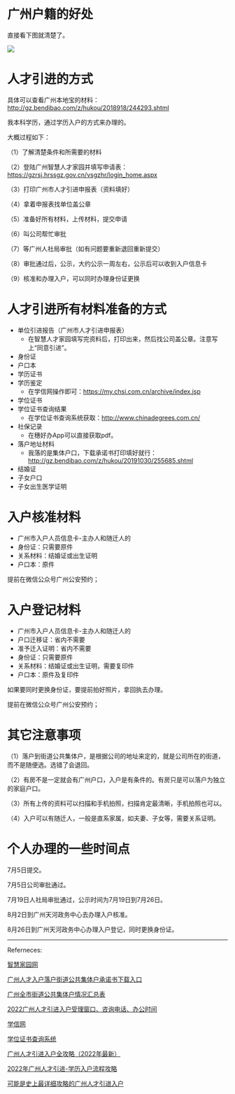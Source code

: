 # 广州户籍的好处

直接看下图就清楚了。

![](https://pkslow.oss-cn-shenzhen.aliyuncs.com/images/2022/07/guangzhou-hukou.benefit.png)



# 人才引进的方式

具体可以查看广州本地宝的材料：http://gz.bendibao.com/z/hukou/2018918/244293.shtml

我本科学历，通过学历入户的方式来办理的。



大概过程如下：

（1）了解清楚条件和所需要的材料

（2）登陆广州智慧人才家园并填写申请表：https://gzrsj.hrssgz.gov.cn/vsgzhr/login_home.aspx

（3）打印广州市人才引进申报表（资料填好）

（4）拿着申报表找单位盖公章

（5）准备好所有材料，上传材料，提交申请

（6）叫公司帮忙审批

（7）等广州人社局审批（如有问题要重新退回重新提交）

（8）审批通过后，公示，大约公示一周左右，公示后可以收到入户信息卡

（9）核准和办理入户，可以同时办理身份证更换





# 人才引进所有材料准备的方式

- 单位引进报告（广州市人才引进申报表）
  - 在智慧人才家园填写完资料后，打印出来，然后找公司盖公章。注意写上“同意引进”。
- 身份证
- 户口本
- 学历证书
- 学历鉴定
  - 在学信网操作即可：https://my.chsi.com.cn/archive/index.jsp
- 学位证书
- 学位证书查询结果
  - 在学位证书查询系统获取：http://www.chinadegrees.com.cn/
- 社保记录
  - 在穗好办App可以直接获取pdf。
- 落户地址材料
  - 我落的是集体户口，下载承诺书打印填好就行：http://gz.bendibao.com/z/hukou/20191030/255685.shtml
- 结婚证
- 子女户口
- 子女出生医学证明



# 入户核准材料

- 广州市入户人员信息卡-主办人和随迁人的
- 身份证：只需要原件
- 关系材料：结婚证或出生证明
- 户口本：原件



提前在微信公众号广州公安预约；



# 入户登记材料

- 广州市入户人员信息卡-主办人和随迁人的
- 户口迁移证：省内不需要
- 准予迁入证明：省内不需要
- 身份证：只需要原件
- 关系材料：结婚证或出生证明，需要复印件
- 户口本：原件及复印件



如果要同时更换身份证，要提前拍好照片，拿回执去办理。

提前在微信公众号广州公安预约；



# 其它注意事项

（1）落户到街道公共集体户，是根据公司的地址来定的，就是公司所在的街道，而不是随便选。选错了会退回。

（2）有房不是一定就会有广州户口，入户是有条件的。有房只是可以落户为独立的家庭户口。

（3）所有上传的资料可以扫描和手机拍照，扫描肯定最清晰，手机拍照也可以。

（4）入户可以有随迁人，一般是直系家属，如夫妻、子女等，需要关系证明。



# 个人办理的一些时间点

7月5日提交。

7月5日公司审批通过。

7月19日人社局审批通过，公示时间为7月19日到7月26日。

8月2日到广州天河政务中心去办理入户核准。

8月26日到广州天河政务中心办理入户登记，同时更换身份证。





---

Referneces:

[智慧家园网](https://gzrsj.hrssgz.gov.cn/vsgzhr/login_home.aspx)

[广州人才入户落户街道公共集体户承诺书下载入口](http://gz.bendibao.com/z/hukou/20191030/255685.shtml)

[广州全市街道公共集体户情况汇总表](http://m.gz.bendibao.com/z/hukou/232148.html)

[2022广州人才引进入户受理窗口、咨询电话、办公时间](http://gz.bendibao.com/z/hukou/201835/238785.shtml)

[学信网](https://my.chsi.com.cn/archive/index.jsp)

[学位证书查询系统](http://www.chinadegrees.com.cn/)

[广州人才引进入户全攻略（2022年最新）](http://gz.bendibao.com/z/hukou/2018918/244293.shtml)

[2022年广州人才引进-学历入户流程攻略](https://zhuanlan.zhihu.com/p/470853236)

[可能是史上最详细攻略的广州人才引进入户](https://www.jianshu.com/p/8749f861e44a)



